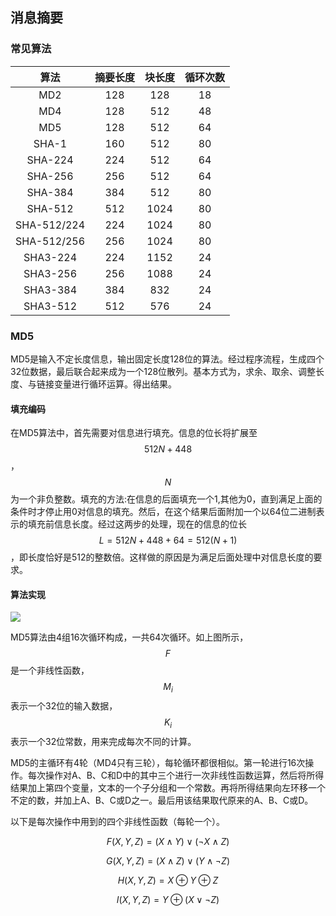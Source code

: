 ## 消息摘要

### 常见算法

| **算法** | **摘要长度** | **块长度** | **循环次数** |
| :---: | :---: | :---: | :---: |
| MD2 | 128 | 128 | 18 |
| MD4 | 128 | 512 | 48 |
| MD5 | 128 | 512 | 64 |
| SHA-1 | 160 | 512 | 80 |
| SHA-224 | 224 | 512 | 64 |
| SHA-256 | 256 | 512 | 64 |
| SHA-384 | 384 | 512 | 80 |
| SHA-512 | 512 | 1024 | 80 |
| SHA-512/224 | 224 | 1024 | 80 |
| SHA-512/256 | 256 | 1024 | 80 |
| SHA3-224 | 224 | 1152 | 24 |
| SHA3-256 | 256 | 1088 | 24 |
| SHA3-384 | 384 | 832 | 24 |
| SHA3-512 | 512 | 576 | 24 |

### MD5

MD5是输入不定长度信息，输出固定长度128位的算法。经过程序流程，生成四个32位数据，最后联合起来成为一个128位散列。基本方式为，求余、取余、调整长度、与链接变量进行循环运算。得出结果。

#### 填充编码

在MD5算法中，首先需要对信息进行填充。信息的位长将扩展至$$ 512N + 448 $$，$$N$$为一个非负整数。填充的方法:在信息的后面填充一个1,其他为0，直到满足上面的条件时才停止用0对信息的填充。然后，在这个结果后面附加一个以64位二进制表示的填充前信息长度。经过这两步的处理，现在的信息的位长$$ L =512N+448+64=512(N+1) $$，即长度恰好是512的整数倍。这样做的原因是为满足后面处理中对信息长度的要求。

#### 算法实现

![](https://upload.wikimedia.org/wikipedia/commons/a/ab/MD5.png)

MD5算法由4组16次循环构成，一共64次循环。如上图所示，$$ F $$是一个非线性函数，$$ M_i $$表示一个32位的输入数据，$$ K_i $$表示一个32位常数，用来完成每次不同的计算。

MD5的主循环有4轮（MD4只有三轮），每轮循环都很相似。第一轮进行16次操作。每次操作对A、B、C和D中的其中三个进行一次非线性函数运算，然后将所得结果加上第四个变量，文本的一个子分组和一个常数。再将所得结果向左环移一个不定的数，并加上A、B、C或D之一。最后用该结果取代原来的A、B、C或D。

以下是每次操作中用到的四个非线性函数（每轮一个）。

$$ F(X,Y,Z) = (X\wedge{Y}) \vee (\neg{X} \wedge{Z})$$

$$ G(X,Y,Z) = (X\wedge{Z}) \vee (Y \wedge \neg{Z}) $$

$$ H(X,Y,Z) = X \oplus Y \oplus Z $$

$$ I(X,Y,Z) = Y \oplus (X \vee \neg{Z}) $$

